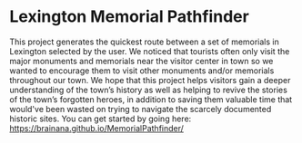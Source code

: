# Lexington Memorial Pathfinder
This project generates the quickest route between a set of memorials in Lexington selected by the user. We noticed that tourists often only visit the major monuments and memorials near the visitor center in town so we wanted to encourage them to visit other monuments and/or memorials throughout our town. We hope that this project helps visitors gain a deeper understanding of the town’s history as well as helping to revive the stories of the town’s forgotten heroes, in addition to saving them valuable time that would've been wasted on trying to navigate the scarcely documented historic sites. You can get started by going here: https://brainana.github.io/MemorialPathfinder/
